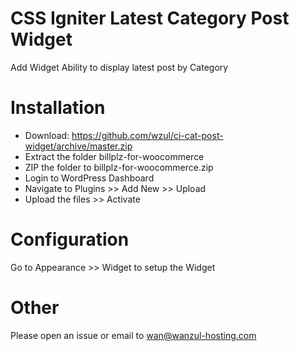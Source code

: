# CSS Igniter Latest Category Post Widget

Add Widget Ability to display latest post by Category

# Installation

* Download: https://github.com/wzul/ci-cat-post-widget/archive/master.zip
* Extract the folder billplz-for-woocommerce
* ZIP the folder to billplz-for-woocommerce.zip
* Login to WordPress Dashboard
* Navigate to Plugins >> Add New >> Upload
* Upload the files >> Activate

# Configuration

Go to Appearance >> Widget to setup the Widget

# Other

Please open an issue or email to wan@wanzul-hosting.com

